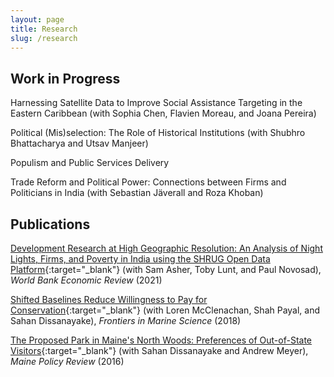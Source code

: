 ```yaml
---
layout: page
title: Research
slug: /research
---
```


## Work in Progress

Harnessing Satellite Data to Improve Social Assistance Targeting in the Eastern Caribbean (with Sophia Chen, Flavien Moreau, and Joana Pereira)

Political (Mis)selection: The Role of Historical Institutions (with Shubhro Bhattacharya and Utsav Manjeer)

Populism and Public Services Delivery

Trade Reform and Political Power: Connections between Firms and Politicians in India (with Sebastian J&auml;verall and Roza Khoban)

## Publications

[Development Research at High Geographic Resolution: An Analysis of Night Lights,
Firms, and Poverty in India using the SHRUG Open Data Platform](https://ryumatsuura.github.io/files/almn_2021_shrug.pdf){:target="_blank"} 
(with Sam Asher, Toby Lunt, and Paul Novosad), _World Bank
Economic Review_ (2021)


[Shifted Baselines Reduce Willingness to Pay for
Conservation](https://ryumatsuura.github.io/files/mmsd_2018_okinawa.pdf){:target="_blank"} 
(with Loren McClenachan, Shah Payal, and Sahan Dissanayake),
_Frontiers in Marine Science_ (2018)

[The Proposed Park in Maine's North Woods: Preferences of Out-of-State
Visitors](https://ryumatsuura.github.io/files/mdm_2016_maine.pdf){:target="_blank"} 
(with Sahan Dissanayake and Andrew Meyer), _Maine Policy Review_ (2016)
